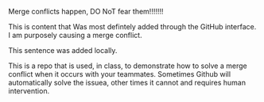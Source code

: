 Merge conflicts happen, DO NoT fear them!!!!!!!

This is content that Was most defintely added through the GitHub interface. I am purposely causing a merge conflict.

This sentence was added locally.

This is a repo that is used, in class, to demonstrate how to solve a merge conflict when it occurs with your teammates. Sometimes Github will automatically solve the issuea, other times it cannot and requires human intervention.
